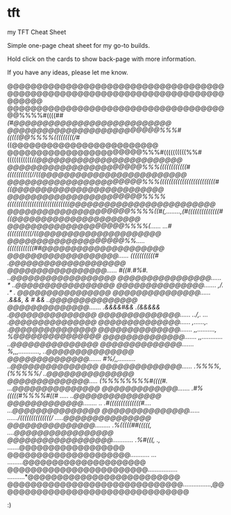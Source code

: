 # tft
my TFT Cheat Sheet

Simple one-page cheat sheet for my go-to builds. 

Hold click on the cards to show back-page with more information.

If you have any ideas, please let me know.

@@@@@@@@@@@@@@@@@@@@@@@@@@@@@@@@@@@@@@@@@@@@@@@@@@@@@@@@@@@@@@@@@@@@@@@@@@@@@@@@
@@@@@@@@@@@@@@@@@@@@@@@@@@@@@@@@@@@@@@@%%%%#((((#*#(#@@@@@@@@@@@@@@@@@@@@@@@@@@@
@@@@@@@@@@@@@@@@@@@@@@@@@@%%%#(((((@@%%%%(((((((((/*#((@@@@@@@@@@@@@@@@@@@@@@@@@
@@@@@@@@@@@@@@@@@@@@@@@%%%#((((((((((%%#(((((((((((**((@@@@@@@@@@@@@@@@@@@@@@@@@
@@@@@@@@@@@@@@@@@@@@@@@%%%((((((((((((#(((((((((((/*/((@@@@@@@@@@@@@@@@@@@@@@@@@
@@@@@@@@@@@@@@@@@@@@@@@%%%(((((((((((((((((((((((((#((@@@@@@@@@@@@@@@@@@@@@@@@@@
@@@@@@@@@@@@@@@@@@@@@@@%%%%((((((((((((((((((((((((((((@@@@@@@@@@@@@@@@@@@@@@@@@
@@@@@@@@@@@@@@@@@@@@@%%%%((#(,........,(#((((((((((((((#((@@@@@@@@@@@@@@@@@@@@@@
@@@@@@@@@@@@@@@@@@@@%%%%(......        ...*#(((((((((((/*((@@@@@@@@@@@@@@@@@@@@@
@@@@@@@@@@@@@@@@@@@@%%.....                 ((((((((((((*##@@@@@@@@@@@@@@@@@@@@@
@@@@@@@@@@@@@@@@@@@......                    (((((((((((#  .@@@@@@@@@@@@@@@@@@@@
@@@@@@@@@@@@@@@@@......                       #((#.#%#.     ..@@@@@@@@@@@@@@@@@@
@@@@@@@@@@@@@@@@......                         *             ..@@@@@@@@@@@@@@@@@
@@@@@@@@@@@@@@@.......            ,/.                   .*    . @@@@@@@@@@@@@@@@
@@@@@@@@@@@@@@@......          .&&&, *&               #*  &&   ..@@@@@@@@@@@@@@@
@@@@@@@@@@@@@@.......          .&&&&#&&              .(&&&&&    .@@@@@@@@@@@@@@@
@@@@@@@@@@@@@@......            ..*/,.                 ...      .@@@@@@@@@@@@@@@
@@@@@@@@@@@@@@......                        ,......,.           .@@@@@@@@@@@@@@@
@@@@@@@@@@@@@@.......                     ,,..........,         %@@@@@@@@@@@@@@@
@@@@@@@@@@@@@@.......                    *,,............       ..@@@@@@@@@@@@@@@
@@@@@@@@@@@@@@.......                   %,,,............,      ..@@@@@@@@@@@@@@@
@@@@@@@@@@@@@@.......                  #%/***,,..........      ..@@@@@@@@@@@@@@@
@@@@@@@@@@@@@@......                  .%%%%***,*(%%%%%/        ..@@@@@@@@@@@@@@@
@@@@@@@@@@@@@@.....                   (%%%%%%%%#((((#.        ...@@@@@@@@@@@@@@@
@@@@@@@@@@@@@.......                 .#%(((((#%%%%#((#   ..... ..@@@@@@@@@@@@@@@
@@@@@@@@@@@@@........         ..     .#((((((((((((((#....    ...@@@@@@@@@@@@@@@
@@@@@@@@@@@@@@@......           ....../((((((((((((((/      .....@@@@@@@@@@@@@@@
@@@@@@@@@@@@@@@.........              .%(((((##(((((,      ....@@@@@@@@@@@@@@@@@
@@@@@@@@@@@@@@@@@@............         .%#(((, .,*     .......@@@@@@@@@@@@@@@@@@
@@@@@@@@@@@@@@@@@@@@@...........        ...       .........@@@@@@@@@@@@@@@@@@@@@
@@@@@@@@@@@@@@@@@@@@@@@@.................  ..........*@@@@@@@@@@@@@@@@@@@@@@@@@@
@@@@@@@@@@@@@@@@@@@@@@@@@@@@@@................,@@@@@@@@@@@@@@@@@@@@@@@@@@@@@@@@@

:)
